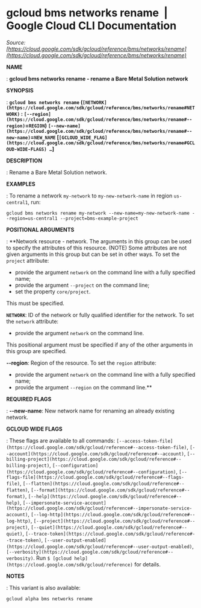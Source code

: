 # gcloud bms networks rename  |  Google Cloud CLI Documentation

*Source: [https://cloud.google.com/sdk/gcloud/reference/bms/networks/rename](https://cloud.google.com/sdk/gcloud/reference/bms/networks/rename)*

**NAME**

: **gcloud bms networks rename - rename a Bare Metal Solution network**

**SYNOPSIS**

: **`gcloud bms networks rename` (`[NETWORK](https://cloud.google.com/sdk/gcloud/reference/bms/networks/rename#NETWORK)` : `[--region](https://cloud.google.com/sdk/gcloud/reference/bms/networks/rename#--region)`=`REGION`) `[--new-name](https://cloud.google.com/sdk/gcloud/reference/bms/networks/rename#--new-name)`=`NEW_NAME` [`[GCLOUD_WIDE_FLAG](https://cloud.google.com/sdk/gcloud/reference/bms/networks/rename#GCLOUD-WIDE-FLAGS) …`]**

**DESCRIPTION**

: Rename a Bare Metal Solution network.

**EXAMPLES**

: To rename a network ``my-network`` to
``my-new-network-name`` in region
``us-central1``, run:

```
gcloud bms networks rename my-network --new-name=my-new-network-name --region=us-central1 --project=bms-example-project
```

**POSITIONAL ARGUMENTS**

: **Network resource - network. The arguments in this group can be used to specify
the attributes of this resource. (NOTE) Some attributes are not given arguments
in this group but can be set in other ways.
To set the `project` attribute:

- provide the argument `network` on the command line with a fully
specified name;
- provide the argument `--project` on the command line;
- set the property `core/project`.

This must be specified.

**`NETWORK`**:
ID of the network or fully qualified identifier for the network.
To set the `network` attribute:

- provide the argument `network` on the command line.

This positional argument must be specified if any of the other arguments in this
group are specified.

**--region**:
Region of the resource.
To set the `region` attribute:

- provide the argument `network` on the command line with a fully
specified name;
- provide the argument `--region` on the command line.**

**REQUIRED FLAGS**

: **--new-name**:
New network name for renaming an already existing network.

**GCLOUD WIDE FLAGS**

: These flags are available to all commands: `[--access-token-file](https://cloud.google.com/sdk/gcloud/reference#--access-token-file)`,
`[--account](https://cloud.google.com/sdk/gcloud/reference#--account)`, `[--billing-project](https://cloud.google.com/sdk/gcloud/reference#--billing-project)`,
`[--configuration](https://cloud.google.com/sdk/gcloud/reference#--configuration)`,
`[--flags-file](https://cloud.google.com/sdk/gcloud/reference#--flags-file)`,
`[--flatten](https://cloud.google.com/sdk/gcloud/reference#--flatten)`, `[--format](https://cloud.google.com/sdk/gcloud/reference#--format)`, `[--help](https://cloud.google.com/sdk/gcloud/reference#--help)`, `[--impersonate-service-account](https://cloud.google.com/sdk/gcloud/reference#--impersonate-service-account)`,
`[--log-http](https://cloud.google.com/sdk/gcloud/reference#--log-http)`,
`[--project](https://cloud.google.com/sdk/gcloud/reference#--project)`, `[--quiet](https://cloud.google.com/sdk/gcloud/reference#--quiet)`, `[--trace-token](https://cloud.google.com/sdk/gcloud/reference#--trace-token)`, `[--user-output-enabled](https://cloud.google.com/sdk/gcloud/reference#--user-output-enabled)`,
`[--verbosity](https://cloud.google.com/sdk/gcloud/reference#--verbosity)`.
Run `$ [gcloud help](https://cloud.google.com/sdk/gcloud/reference)` for details.

**NOTES**

: This variant is also available:

```
gcloud alpha bms networks rename
```